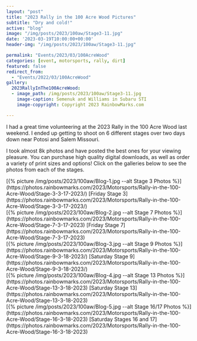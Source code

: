 ```yaml
---
layout: "post"
title: "2023 Rally in the 100 Acre Wood Pictures"
subtitle: "Dry and cold!"
active: "blog"
image: "/img/posts/2023/100aw/Stage3-11.jpg"
date: '2023-03-19T10:00:00+00:00'
header-img: "/img/posts/2023/100aw/Stage3-11.jpg"

permalink: "Events/2023/03/100AcreWood"
categories: [event, motorsports, rally, dirt]
featured: false
redirect_from: 
  - "Events/2022/03/100AcreWood"
gallery:
  2023RallyInThe100AcreWood:
  - image_path: /img/posts/2023/100aw/Stage3-11.jpg
    image-caption: Semenuk and Williams in Subaru STI
    image-copyright: Copyright 2023 RainbowMarks.com

---
```

I had a great time volunteering at the 2023 Rally in the 100 Acre Wood last weekend. I ended up getting to shoot on 6 different stages over two days down near Potosi and Salem Missouri.

I took almost 8k photos and have posted the best ones for your viewing pleasure. You can purchase high quality digital downloads, as well as order a variety of print sizes and options! Click on the galleries below to see the photos from each of the stages.

<div class="row">
  <div class="col-6">
  <div markdown="1">
  [{% picture /img/posts/2023/100aw/Blog-1.jpg --alt Stage 3 Photos %}](https://photos.rainbowmarks.com/2023/Motorsports/Rally-in-the-100-Acre-Wood/Stage-3-3-17-2023/)
  [Friday Stage 3](https://photos.rainbowmarks.com/2023/Motorsports/Rally-in-the-100-Acre-Wood/Stage-3-3-17-2023/)
  </div>
  </div>
  <div class="col-6">
  <div markdown="1">
  [{% picture /img/posts/2023/100aw/Blog-2.jpg --alt Stage 7 Photos %}](https://photos.rainbowmarks.com/2023/Motorsports/Rally-in-the-100-Acre-Wood/Stage-7-3-17-2023)
  [Friday Stage 7](https://photos.rainbowmarks.com/2023/Motorsports/Rally-in-the-100-Acre-Wood/Stage-7-3-17-2023)
  </div>
  </div>
  <div class="col-6">
  <div markdown="1">
  [{% picture /img/posts/2023/100aw/Blog-3.jpg --alt Stage 9 Photos %}](https://photos.rainbowmarks.com/2023/Motorsports/Rally-in-the-100-Acre-Wood/Stage-9-3-18-2023/)
  [Saturday Stage 9](https://photos.rainbowmarks.com/2023/Motorsports/Rally-in-the-100-Acre-Wood/Stage-9-3-18-2023/)
  </div>
  </div>
  <div class="col-6">
  <div markdown="1">
  [{% picture /img/posts/2023/100aw/Blog-4.jpg --alt Stage 13 Photos %}](https://photos.rainbowmarks.com/2023/Motorsports/Rally-in-the-100-Acre-Wood/Stage-13-3-18-2023)
  [Saturday Stage 13](https://photos.rainbowmarks.com/2023/Motorsports/Rally-in-the-100-Acre-Wood/Stage-13-3-18-2023)
  </div>
  </div>
  <div class="col-6">
  <div markdown="1">
  [{% picture /img/posts/2023/100aw/Blog-5.jpg --alt Stage 16/17 Photos %}](https://photos.rainbowmarks.com/2023/Motorsports/Rally-in-the-100-Acre-Wood/Stage-16-3-18-2023)
  [Saturday Stages 16 and 17](https://photos.rainbowmarks.com/2023/Motorsports/Rally-in-the-100-Acre-Wood/Stage-16-3-18-2023)
  </div>
  </div>
</div>



